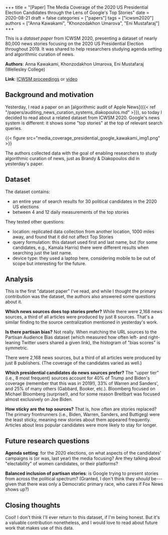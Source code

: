 +++
title = "[Paper] The Media Coverage of the 2020 US Presidential Election Candidates through the Lens of Google's Top Stories"
date = 2020-08-21
draft = false
categories = ["papers"]
tags = ["icwsm2020"]
authors = ["Anna Kawakami", "Khonzodakhon Umarova", "Eni Mustafaraj"]
+++

This is a *dataset paper* from ICWSM 2020, presenting a dataset of nearly 80,000 news stories focusing on the 2020 US Presidential Election throughout 2019. It was shared to help researchers studying agenda setting and algorithmic curation of news.

<!--more-->

**Authors**: Anna Kawakami, Khonzodakhon Umarova, Eni Mustafaraj (Wellesley College)

**Link**: [ICWSM proceedings](https://aaai.org/ojs/index.php/ICWSM/article/view/7352) or [video](https://www.youtube.com/watch?v=EkIXYw5FS9U)


## Background and motivation
Yesterday, I read a paper on an [algorithmic audit of Apple News]({{< ref "/papers/auditing_news_curation_systems_diakopoulos.md" >}}), so today I decided to read about a related dataset from ICWSM 2020. Google's news system is different: it shows some "top stories" at the top of relevant search queries.

{{< figure src="media_coverage_presidential_google_kawakami_img1.png" >}}

The authors collected data with the goal of enabling researchers to study algorithmic curation of news, just as Brandy & Diakopoulos did in yesterday's paper.


## Dataset
The dataset contains:
 * an entire year of search results for 30 political candidates in the 2020 US elections
 * between 4 and 12 daily measurements of the top stories

They tested other questions:
 * location: replicated data collection from another location, 1000 miles away, and found that it did not affect Top Stories
 * query formulation: this dataset used first and last name, but (for some candidates, e.g., Kamala Harris) there were different results when searching just the last name.
 * device type: they used a laptop here, considering mobile to be out of scope but interesting for the future.


## Analysis
This is the first "dataset paper" I've read, and while I thought the primary contribution was the dataset, the authors also answered some questions about it.

**Which news sources does top stories prefer?** While there were 2,168 news sources, a third of all articles were produced by just 8 sources. That's a similar finding to the source centralization mentioned in yesterday's work.

**Is there partisan bias?** Not really. When matching the URL sources to the Partisan Audience Bias dataset (which measured how often left- and right-leaning Twitter users shared a given link), the histogram of "bias scores" is symmetric.

There were 2,168 news sources, but a third of all articles were produced by just 8 publishers. (The coverage of the candidates varied as well.)  

**Which presidential candidates do news sources prefer?** The "upper tier" (i.e., 8 most frequent) sources account for 40% of Trump and Biden's coverage (remember that this was in 2019!), 33% of Warren and Sanders', and 25% of many others (Gabbard, Booker, etc.). Bloomberg focused on Michael Bloomberg (surprise!), and for some reason Breitbart was focused almost exclusively on Joe Biden.

**How sticky are the top sources?** That is, how often are stories replaced? The primary frontrunners (i.e., Biden, Warren, Sanders, and Buttigeg) were the least sticky, meaning new stories about them appeared frequently. Articles about less popular candidates were more likely to stay for longer.


## Future research questions
**Agenda setting**: for the 2020 elections, on what aspects of the candidates' campaigns is (or was, last year) the media focusing? Are they talking about "electability" of women candidates, or their platforms?

**Balanced inclusion of partisan stories**: is Google trying to present stories from across the political spectrum? (Granted, I don't think they *should* be---given that there was only a Democratic primary race, who cares if Fox News shows up?)


## Closing thoughts
Cool! I don't think I'll ever return to this dataset, if I'm being honest. But it's a valuable contribution nonetheless, and I would love to read about future work that makes use of this data.
